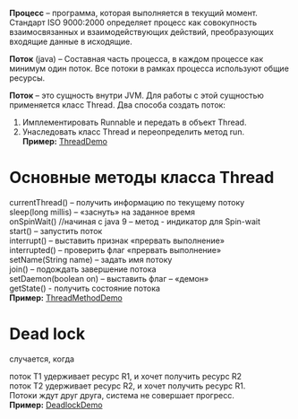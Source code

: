 **Процесс** – программа, которая выполняется в текущий момент. 
Стандарт ISO 9000:2000 определяет процесс как совокупность взаимосвязанных и
взаимодействующих действий, преобразующих входящие данные в
исходящие.

**Поток** (java) – Составная часть процесса, в каждом процессе как минимум один
поток. Все потоки в рамках процесса используют общие ресурсы.

**Поток** – это сущность внутри JVM.
Для работы с этой сущностью применяется класс Thread.
Два способа создать поток:
1) Имплементировать Runnable и передать в объект Thread.
2) Унаследовать класс Thread и переопределить метод run. <br />
**Пример:** [ThreadDemo](ThreadDemo.java)

# **Основные методы класса Thread**

currentThread() – получить информацию по текущему потоку<br>
sleep(long millis) – «заснуть» на заданное время<br>
onSpinWait() //начиная с java 9 – метод - индикатор для Spin-wait<br>
start() – запустить поток<br>
interrupt() – выставить признак «прервать выполнение»<br>
interrupted() – проверить флаг «прервать выполнение»<br>
setName(String name) – задать имя потоку<br>
join() – подождать завершение потока<br>
setDaemon(boolean on) – выставить флаг – «демон»<br>
getState() - получить состояние потока<br>
**Пример:** [ThreadMethodDemo](ThreadMethodDemo.java)

# **Dead lock**
случается, когда

поток T1 удерживает ресурс R1, и хочет получить ресурс R2<br>
поток T2 удерживает ресурс R2, и хочет получить ресурс R1.<br>
Потоки ждут друг друга, система не совершает прогресс.<br>
**Пример:** [DeadlockDemo](DeadlockDemo.java)
